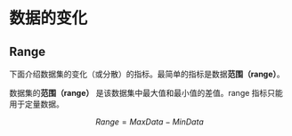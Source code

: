 # 数据的变化

## Range

下面介绍数据集的变化（或分散）的指标。最简单的指标是数据**范围（range）**。

数据集的**范围（range）** 是该数据集中最大值和最小值的差值。range 指标只能用于定量数据。

$$
Range=MaxData-MinData
$$

